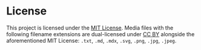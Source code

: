 # License

This project is licensed under the [MIT License](./LICENSE-MIT.md). Media files with the following filename extensions are dual-licensed under
[CC BY](LICENSE-CC-BY.md) alongside the aforementioned MIT License: `.txt`,
`.md`, `.mdx`, `.svg`, `.png`, `.jpg`, `.jpeg`.
